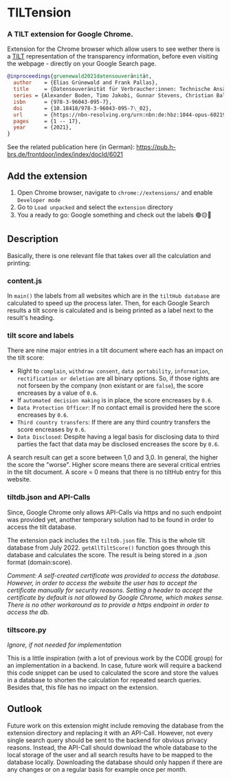 # TILTension

### A TILT extension for Google Chrome.

Extension for the Chrome browser which allow users to see wether there is a [TILT](https://github.com/Transparency-Information-Language/meta) representation of the transparency information, before even visiting the webpage - directly on your Google Search page.

```bibtex
@inproceedings{gruenewald2021datensouveränität,
  author    = {Elias Grünewald and Frank Pallas},
  title     = {Datensouveränität für Verbraucher:innen: Technische Ansätze durch KI-basierte Transparenz und Auskunft im Kontext der DSGVO},
  series = {Alexander Boden, Timo Jakobi, Gunnar Stevens, Christian Bala (Hgg.): Verbraucherdatenschutz - Technik und Regulation zur Unterstützung des Individuums},
  isbn      = {978-3-96043-095-7},
  doi       = {10.18418/978-3-96043-095-7\_02},
  url       = {https://nbn-resolving.org/urn:nbn:de:hbz:1044-opus-60219},
  pages     = {1 -- 17},
  year      = {2021},
}
```

See the related publication here (in German): https://pub.h-brs.de/frontdoor/index/index/docId/6021

## Add the extension

1. Open Chrome browser, navigate to `chrome://extensions/` and enable `Developer mode`
2. Go to `Load unpacked` and select the `extension` directory
3. You a ready to go: Google something and check out the labels 🟢🟡🔴

## Description
Basically, there is one relevant file that takes over all the calculation and printing:
### content.js
In `main()` the labels from all websites which are in the `tiltHub database` are calculated to speed up the process later. Then, for each Google Search results a tilt score is calculated and is being printed as a label next to the result's heading.

### tilt score and labels
There are nine major entries in a tilt document where each has an impact on the tilt score:
- Right to `complain`, `withdraw consent`, `data portability`, `information`, `rectification or deletion` are all binary options. So, if those rights are not forseen by the company (non existant or are `false`), the score encreases by a value of `0.6`.
- If `automated decision making` is in place, the score encreases by `0.6`.
- `Data Protection Officer`: If no contact email is provided here the score encreases by `0.6`. 
- `Third country transfers`: If there are any third country transfers the score encreases by `0.6`.
- `Data Disclosed`: Despite having a legal basis for disclosing data to third parties the fact that data may be disclosed encreases the score by `0.6`.

A search result can get a score between 1,0 and 3,0. In general, the higher the score the "worse". Higher score means there are several critical entries in the tilt document. A score = 0 means that there is no tiltHub entry for this website.

### tiltdb.json and API-Calls
Since, Google Chrome only allows API-Calls via https and no such endpoint was provided yet, another temporary solution had to be found in order to access the tilt database.

The extension pack includes the `tiltdb.json` file. This is the whole tilt database from July 2022. `getAllTiltScore()` function goes through this database and calculates the score. The result is being stored in a .json format (domain:score).

*Comment: A self-created certificate was provided to access the database. However, in order to access the website the user has to accept the certificate manually for security reasons. Setting a header to accept the certificate by default is not allowed by Google Chrome, which makes sense. There is no other workaround as to provide a https endpoint in order to access the db.*

### tiltscore.py
*Ignore, if not needed for implementation*

This is a little inspiration (with a lot of previous work by the CODE group) for an implementation in a backend. In case, future work will require a backend this code snippet can be used to calculated the score and store the values in a database to shorten the calculation for repeated search queries. Besides that, this file has no impact on the extension.

## Outlook
Future work on this extension might include removing the database from the extension directory and replacing it with an API-Call. However, not every single search query should be sent to the backend for obvious privacy reasons. Instead, the API-Call should download the whole database to the local storage of the user and all search results have to be mapped to the database locally. Downloading the database should only happen if there are any changes or on a regular basis for example once per month.
